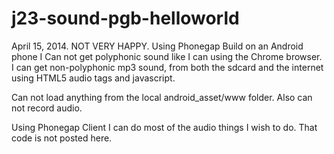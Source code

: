 j23-sound-pgb-helloworld
========================



April 15, 2014. NOT VERY HAPPY. Using Phonegap Build on an Android phone I Can not get polyphonic sound like I can using the Chrome browser. I can get non-polyphonic mp3 sound, from both the sdcard and the internet using HTML5 audio tags and javascript.


Can not load anything from the local android_asset/www folder. Also can not record audio. 


Using Phonegap Client I can do most of the audio things I wish to do. That code is not posted here.











